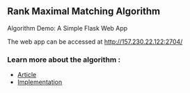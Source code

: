 ## Rank Maximal Matching Algorithm
Algorithm Demo: A Simple Flask Web App

The web app can be accessed at http://157.230.22.122:2704/
### Learn more about the algorithm :
* [Article](https://d1wqtxts1xzle7.cloudfront.net/43890109/Rank-maximal_matchings20160319-5330-17us31z-libre.pdf?1458398152=&response-content-disposition=inline%3B+filename%3DRank_maximal_matchings.pdf&Expires=1673263482&Signature=QWSV3VJZC2I8dPn9D5m~yNr3gHECtLyuRwMTPc9QxVBI5VdQ579hR-~wwF5bprXiCSolrHbsKAzrwTb3OG-lswHm42eLMnWvAUgyKzxVc7V9FTR2expMXWm-5Eaz7nnh-Q1TbaKSm42B0ujvTI5pIkUXYqJohvehO~VFlQHSIPT68IHjX8fNUaPhI5K00xGtCIemxP~eV5Mm-Vh1aTr9uCiGHWRd-jG1qGHfNtI1Kfy33rhqKal0jhvAy2KbuxsGXpWxhmzlVtpttqCDbvRj-9ogzaCB-y0XwSrPa5uSsbZ0bsKsPlpPe7nUnmxYXii5yOXiIcdicZ~o~Z8WZRSOuQ__&Key-Pair-Id=APKAJLOHF5GGSLRBV4ZA)
* [Implementation](https://github.com/OLAnetworkx/networkx/tree/rank-maximal-matching)
